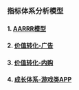 
### 指标体系分析模型


#### 1. [AARRR模型](https://github.com/JiayingLiJenny/Analytic-Model/blob/master/AARRR/AARRR.md)
#### 2. [价值转化-广告](https://github.com/JiayingLiJenny/Analytic-Model/blob/master/Revenue-ads/Revenue-ads.md)
#### 3. [价值转化-内购](https://github.com/JiayingLiJenny/Analytic-Model/blob/master/Revenue-IAP/Revenue-IAP.md)
#### 4. [成长体系-游戏类APP](https://github.com/JiayingLiJenny/Analytic-Model/blob/master/Growth-system/Growth-system(Games).md)



